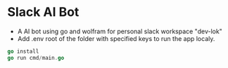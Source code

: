 # Slack AI Bot

- A AI bot using go and wolfram for personal slack workspace "dev-lok"
- Add .env root of the folder with specified keys to run the app localy.

```go
go install
go run cmd/main.go
```
